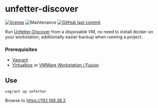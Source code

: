 # unfetter-discover
[![license](https://img.shields.io/github/license/olafhartong/unfetter-discover.svg?style=flat-square)](https://github.com/olafhartong/unfetter-discover/blob/master/license.md)
![Maintenance](https://img.shields.io/maintenance/yes/2018.svg?style=flat-square)
[![GitHub last commit](https://img.shields.io/github/last-commit/olafhartong/unfetter-discover.svg?style=flat-square)](https://github.com/olafhartong/unfetter-discover/commit/master)

Run [Unfetter-Discover](https://github.com/unfetter-discover/unfetter) from a disposable VM, no need to install docker on your workstation, additionally easier backup when running a project.

### Prerequisites

* [Vagrant](https://www.vagrantup.com)
* [Virtualbox](https://www.virtualbox.org) or [VMWare Workstation / Fusion](https://www.vmware.com/products/personal-desktop-virtualization.html)

## Use

```vagrant up unfetter```

Browse to https://192.168.38.2
